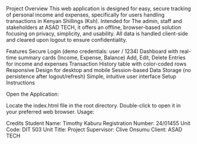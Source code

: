 Project Overview
This web application is designed for easy, secure tracking of personal income and expenses, specifically for users handling transactions in Kenyan Shillings (Ksh).
Intended for The admin, staff and stakeholders at ASAD TECH, it offers an offline, browser-based solution focusing on privacy, simplicity, and usability. 
All data is handled client-side and cleared upon logout to ensure confidentiality.

Features
Secure Login (demo credentials: user / 1234)
Dashboard with real-time summary cards (Income, Expense, Balance)
Add, Edit, Delete Entries for income and expenses
Transaction History table with color-coded rows
Responsive Design for desktop and mobile
Session-based Data Storage (no persistence after logout/refresh)
Simple, intuitive user interface
Setup Instructions


Open the Application:

Locate the index.html file in the root directory.
Double-click to open it in your preferred web browser.
Usage:



Credits
Student Name: Timothy Kaburu
Registration Number: 24/01455
Unit Code: DIT 503
Unit Title: Project
Supervisor: Clive Onsumu
Client: ASAD TECH
